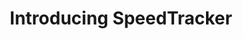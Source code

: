 ---
title: Introducing SpeedTracker
post: 2016-10-17-speedtracker
src: https://www.youtube.com/embed/vANUHT0EKKE
---